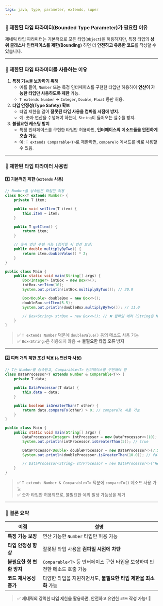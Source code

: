 ```yaml
---
tags: java, type, parameter, extends, super
---
```

### **📌 제한된 타입 파라미터(Bounded Type Parameter)가 필요한 이유**

제네릭 타입 파라미터는 기본적으로 모든 타입(`Object`)을 허용하지만, 특정 타입의 **상위 클래스나 인터페이스를 제한(Bounding)** 하면 더 **안전하고 유용한 코드**를 작성할 수 있습니다.

---
### **📌 제한된 타입 파라미터를 사용하는 이유**

1. **특정 기능을 보장하기 위해**
    - 예를 들어, `Number` 또는 특정 인터페이스를 구현한 타입만 허용하여 **연산이 가능한 타입만 사용하도록 제한** 가능.
    - `T extends Number` → `Integer`, `Double`, `Float` 등만 허용.
2. **타입 안정성(Type Safety) 확보**
    - 타입 제한을 걸어 **잘못된 타입 사용을 컴파일 시점에 방지**.
    - 예: 숫자 연산을 수행해야 하는데, `String`이 들어오는 실수를 방지.
3. **불필요한 캐스팅 방지**
    - 특정 인터페이스를 구현한 타입만 허용하면, **인터페이스의 메소드들을 안전하게 호출 가능**.
    - 예: `T extends Comparable<T>`로 제한하면, `compareTo` 메서드를 바로 사용할 수 있음.

---

### **📌 제한된 타입 파라미터 사용법**

#### **1️⃣ 기본적인 제한 (`extends` 사용)**
```java
// Number를 상속받은 타입만 허용
class Box<T extends Number> {
    private T item;

    public void setItem(T item) {
        this.item = item;
    }

    public T getItem() {
        return item;
    }

    // 숫자 연산 수행 가능 (컴파일 시 안전 보장)
    public double multiplyByTwo() {
        return item.doubleValue() * 2;
    }
}

public class Main {
    public static void main(String[] args) {
        Box<Integer> intBox = new Box<>();
        intBox.setItem(10);
        System.out.println(intBox.multiplyByTwo()); // 20.0

        Box<Double> doubleBox = new Box<>();
        doubleBox.setItem(5.5);
        System.out.println(doubleBox.multiplyByTwo()); // 11.0

        // Box<String> strBox = new Box<>(); // ❌ 컴파일 에러 (String은 Number를 상속하지 않음)
    }
}
```

> ✅ `T extends Number` 덕분에 `doubleValue()` 등의 메소드 사용 가능  
> ✅ `Box<String>`은 허용되지 않음 → **불필요한 타입 오류 방지**
---

#### **2️⃣ 여러 개의 제한 조건 적용 (`&` 연산자 사용)**
```java
// T는 Number를 상속받고, Comparable<T> 인터페이스를 구현해야 함
class DataProcessor<T extends Number & Comparable<T>> {
    private T data;

    public DataProcessor(T data) {
        this.data = data;
    }

    public boolean isGreaterThan(T other) {
        return data.compareTo(other) > 0; // compareTo 사용 가능
    }
}

public class Main {
    public static void main(String[] args) {
        DataProcessor<Integer> intProcessor = new DataProcessor<>(10);
        System.out.println(intProcessor.isGreaterThan(5)); // true

        DataProcessor<Double> doubleProcessor = new DataProcessor<>(7.5);
        System.out.println(doubleProcessor.isGreaterThan(10.0)); // false

        // DataProcessor<String> strProcessor = new DataProcessor<>("Hello"); // ❌ 컴파일 에러 (String은 Number가 아님)
    }
}
```

> ✅ `T extends Number & Comparable<T>` 덕분에 `compareTo()` 메소드 사용 가능  
> ✅ 숫자 타입만 허용되므로, 불필요한 예외 발생 가능성을 제거
---

### **🚀 결론 요약**

|**이점**|**설명**|
|---|---|
|**특정 기능 보장**|연산 가능한 `Number` 타입만 허용 가능|
|**타입 안정성 향상**|잘못된 타입 사용을 **컴파일 시점에 차단**|
|**불필요한 형 변환 방지**|`Comparable<T>` 등 인터페이스 구현 타입을 보장하여 안전한 메소드 호출 가능|
|**코드 재사용성 증가**|다양한 타입을 지원하면서도, **불필요한 타입 제한을 최소화** 가능|

> ✅ **제네릭의 강력한 타입 제한을 활용하면, 안전하고 유연한 코드 작성 가능!** 🚀